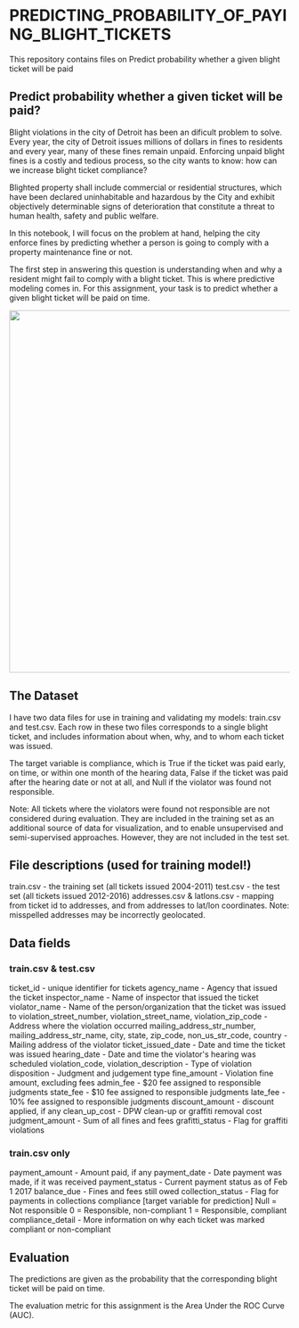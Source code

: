 # PREDICTING_PROBABILITY_OF_PAYING_BLIGHT_TICKETS
This repository contains files on Predict probability whether a given blight ticket will be paid 
 
## Predict probability whether a given ticket will be paid?
Blight violations in the city of Detroit has been an dificult problem to solve. Every year, the city of Detroit issues millions of dollars in fines to residents and every year, many of these fines remain unpaid. Enforcing unpaid blight fines is a costly and tedious process, so the city wants to know: how can we increase blight ticket compliance?

Blighted property shall include commercial or residential structures, which have been declared uninhabitable and hazardous by the City and exhibit objectively determinable signs of deterioration that constitute a threat to human health, safety and public welfare.

In this notebook, I will focus on the problem at hand, helping the city enforce fines by predicting whether a person is going to comply with a property maintenance fine or not.

The first step in answering this question is understanding when and why a resident might fail to comply with a blight ticket. This is where predictive modeling comes in. For this assignment, your task is to predict whether a given blight ticket will be paid on time.

<div style="width:100%;text-align: center;"> <img src= "https://www.ft.com/__origami/service/image/v2/images/raw/http%3A%2F%2Fcom.ft.imagepublish.upp-prod-eu.s3.amazonaws.com%2F4b7221a4-9f64-11e5-beba-5e33e2b79e46?fit=scale-down&source=next&width=700" width="650px"/> </div>

## The Dataset
I have two data files for use in training and validating my models: train.csv and test.csv. Each row in these two files corresponds to a single blight ticket, and includes information about when, why, and to whom each ticket was issued.

The target variable is compliance, which is True if the ticket was paid early, on time, or within one month of the hearing data, False if the ticket was paid after the hearing date or not at all, and Null if the violator was found not responsible.

Note: All tickets where the violators were found not responsible are not considered during evaluation. They are included in the training set as an additional source of data for visualization, and to enable unsupervised and semi-supervised approaches. However, they are not included in the test set.



## File descriptions (used for training model!)

train.csv - the training set (all tickets issued 2004-2011)
test.csv - the test set (all tickets issued 2012-2016)
addresses.csv & latlons.csv - mapping from ticket id to addresses, and from addresses to lat/lon coordinates. 
 Note: misspelled addresses may be incorrectly geolocated.



## Data fields

### train.csv & test.csv

ticket_id - unique identifier for tickets
agency_name - Agency that issued the ticket
inspector_name - Name of inspector that issued the ticket
violator_name - Name of the person/organization that the ticket was issued to
violation_street_number, violation_street_name, violation_zip_code - Address where the violation occurred
mailing_address_str_number, mailing_address_str_name, city, state, zip_code, non_us_str_code, country - Mailing address of the violator
ticket_issued_date - Date and time the ticket was issued
hearing_date - Date and time the violator's hearing was scheduled
violation_code, violation_description - Type of violation
disposition - Judgment and judgement type
fine_amount - Violation fine amount, excluding fees
admin_fee - $20 fee assigned to responsible judgments
state_fee - $10 fee assigned to responsible judgments late_fee - 10% fee assigned to responsible judgments discount_amount - discount applied, if any clean_up_cost - DPW clean-up or graffiti removal cost judgment_amount - Sum of all fines and fees grafitti_status - Flag for graffiti violations

### train.csv only

payment_amount - Amount paid, if any
payment_date - Date payment was made, if it was received
payment_status - Current payment status as of Feb 1 2017
balance_due - Fines and fees still owed
collection_status - Flag for payments in collections
compliance [target variable for prediction] 
 Null = Not responsible
 0 = Responsible, non-compliant
 1 = Responsible, compliant
compliance_detail - More information on why each ticket was marked compliant or non-compliant


## Evaluation
The predictions are given as the probability that the corresponding blight ticket will be paid on time.

The evaluation metric for this assignment is the Area Under the ROC Curve (AUC).
